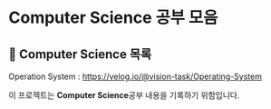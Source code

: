# Computer Science 공부 모음 

## 📌 Computer Science 목록

Operation System : https://velog.io/@vision-task/Operating-System


이 프로젝트는 **Computer Science**공부 내용을 기록하기 위함입니다.
